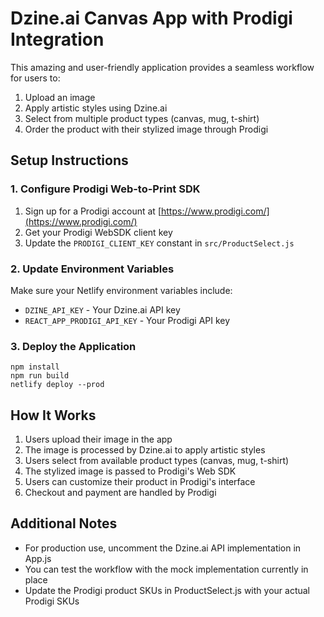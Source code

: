 # Dzine.ai Canvas App with Prodigi Integration

This amazing and user-friendly application provides a seamless workflow for users to:
1. Upload an image
2. Apply artistic styles using Dzine.ai
3. Select from multiple product types (canvas, mug, t-shirt)
4. Order the product with their stylized image through Prodigi

## Setup Instructions

### 1. Configure Prodigi Web-to-Print SDK

1. Sign up for a Prodigi account at [https://www.prodigi.com/](https://www.prodigi.com/)
2. Get your Prodigi WebSDK client key
3. Update the `PRODIGI_CLIENT_KEY` constant in `src/ProductSelect.js`

### 2. Update Environment Variables

Make sure your Netlify environment variables include:
- `DZINE_API_KEY` - Your Dzine.ai API key
- `REACT_APP_PRODIGI_API_KEY` - Your Prodigi API key

### 3. Deploy the Application

```
npm install
npm run build
netlify deploy --prod
```

## How It Works

1. Users upload their image in the app
2. The image is processed by Dzine.ai to apply artistic styles
3. Users select from available product types (canvas, mug, t-shirt)
4. The stylized image is passed to Prodigi's Web SDK
5. Users can customize their product in Prodigi's interface
6. Checkout and payment are handled by Prodigi

## Additional Notes

- For production use, uncomment the Dzine.ai API implementation in App.js
- You can test the workflow with the mock implementation currently in place
- Update the Prodigi product SKUs in ProductSelect.js with your actual Prodigi SKUs
